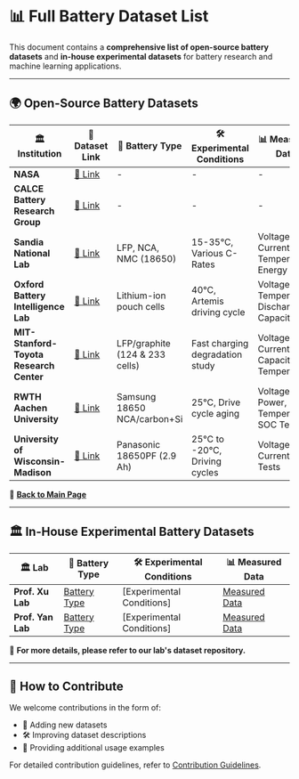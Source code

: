 # 📊 Full Battery Dataset List

This document contains a **comprehensive list of open-source battery datasets** and **in-house experimental datasets** for battery research and machine learning applications.

---

## 🌍 Open-Source Battery Datasets

<table>
<thead>
<tr>
<th>🏛️ Institution</th>
<th>🔗 Dataset Link</th>
<th>🔋 Battery Type</th>
<th>🛠️ Experimental Conditions</th>
<th>📊 Measured Data</th>
</tr>
</thead>
<tbody>
<tr>
<td><strong>NASA</strong></td>
<td><a href="link">🔗 Link</a></td>
<td>-</td>
<td>-</td>
<td>-</td>
</tr>
<tr>
<td><strong>CALCE Battery Research Group</strong></td>
<td><a href="CALCE">🔗 Link</a></td>
<td>-</td>
<td>-</td>
<td>-</td>
</tr>
<tr>
<td><strong>Sandia National Lab</strong></td>
<td><a href="battery dataset">🔗 Link</a></td>
<td>LFP, NCA, NMC (18650)</td>
<td>15-35℃, Various C-Rates</td>
<td>Voltage, Current, Temperature, Energy</td>
</tr>
<tr>
<td><strong>Oxford Battery Intelligence Lab</strong></td>
<td><a href="link">🔗 Link</a></td>
<td>Lithium-ion pouch cells</td>
<td>40℃, Artemis driving cycle</td>
<td>Voltage, Temperature, Discharge Capacity</td>
</tr>
<tr>
<td><strong>MIT-Stanford-Toyota Research Center</strong></td>
<td><a href="link">🔗 Link</a></td>
<td>LFP/graphite (124 & 233 cells)</td>
<td>Fast charging degradation study</td>
<td>Voltage, Current, Capacity, Temperature</td>
</tr>
<tr>
<td><strong>RWTH Aachen University</strong></td>
<td><a href="link">🔗 Link</a></td>
<td>Samsung 18650 NCA/carbon+Si</td>
<td>25℃, Drive cycle aging</td>
<td>Voltage, Power, Temperature, SOC Tests</td>
</tr>
<tr>
<td><strong>University of Wisconsin-Madison</strong></td>
<td><a href="link">🔗 Link</a></td>
<td>Panasonic 18650PF (2.9 Ah)</td>
<td>25℃ to -20℃, Driving cycles</td>
<td>Voltage, Current, EIS Tests</td>
</tr>
</tbody>
</table>

🔗 **[Back to Main Page](./README.md)**

---

## 🏛️ In-House Experimental Battery Datasets

| 🏛️ Lab | 🔋 Battery Type | 🛠️ Experimental Conditions | 📊 Measured Data |
|--------|---------------|--------------------------|---------------|
| **Prof. Xu Lab** | [Battery Type](link) | [Experimental Conditions] | [Measured Data](link) |
| **Prof. Yan Lab** | [Battery Type](link) | [Experimental Conditions] | [Measured Data](link) |

🔗 **For more details, please refer to our lab's dataset repository.**

---

## 🤝 How to Contribute

We welcome contributions in the form of:
- 📖 Adding new datasets
- 🛠️ Improving dataset descriptions
- 🎯 Providing additional usage examples

For detailed contribution guidelines, refer to [Contribution Guidelines](docs/contribution.md).
